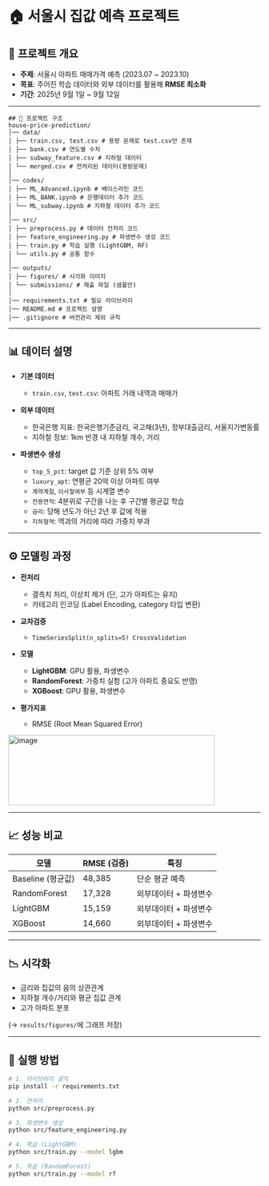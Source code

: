 # 🏠 서울시 집값 예측 프로젝트  

## 📌 프로젝트 개요  
- **주제**: 서울시 아파트 매매가격 예측 (2023.07 ~ 2023.10)  
- **목표**: 주어진 학습 데이터와 외부 데이터를 활용해 **RMSE 최소화**  
- **기간**: 2025년 9월 1일 ~ 9월 12일  

---
```
## 📂 프로젝트 구조  
house-price-prediction/
│── data/
│ ├── train.csv, test.csv # 용량 문제로 test.csv만 존재
│ ├── bank.csv # 연도별 수치
│ ├── subway_feature.csv # 지하철 데이터
│ └── merged.csv # 전처리된 데이터(용량문제)
│
│── codes/
│ ├── ML_Advanced.ipynb # 베이스라인 코드
│ ├── ML_BANK.ipynb # 은행데이터 추가 코드
│ └── ML_subway.ipynb # 지하철 데이터 추가 코드
│
│── src/
│ ├── preprocess.py # 데이터 전처리 코드
│ ├── feature_engineering.py # 파생변수 생성 코드
│ ├── train.py # 학습 실행 (LightGBM, RF)
│ └── utils.py # 공통 함수
│
│── outputs/
│ ├── figures/ # 시각화 이미지
│ └── submissions/ # 제출 파일 (샘플만)
│
│── requirements.txt # 필요 라이브러리
│── README.md # 프로젝트 설명
│── .gitignore # 버전관리 제외 규칙
```



---

## 📊 데이터 설명  

- **기본 데이터**  
  - `train.csv`, `test.csv`: 아파트 거래 내역과 매매가  

- **외부 데이터**  
  - 한국은행 지표: 한국은행기준금리, 국고채(3년), 정부대출금리, 서울지가변동률   
  - 지하철 정보: 1km 반경 내 지하철 개수, 거리  

- **파생변수 생성**  
  - `top_5_pct`: target 값 기준 상위 5% 여부  
  - `luxury_apt`: 연평균 20억 이상 아파트 여부  
  - `계약계절`, `이사철여부` 등 시계열 변수
  - `전용면적`: 4분위로 구간을 나눈 후 구간별 평균값 학습
  - `금리`: 당해 년도가 아닌 2년 후 값에 적용
  - `지하철역`: 역과의 거리에 따라 가중치 부과 

---

## ⚙️ 모델링 과정  

- **전처리**  
  - 결측치 처리, 이상치 제거 (단, 고가 아파트는 유지)  
  - 카테고리 인코딩 (Label Encoding, category 타입 변환)  

- **교차검증**  
  - `TimeSeriesSplit(n_splits=5) CrossValidation`  

- **모델**  
  - **LightGBM**: GPU 활용, 파생변수  
  - **RandomForest**: 가중치 실험 (고가 아파트 중요도 반영)
  - **XGBoost**: GPU 활용, 파생변수

- **평가지표**  
  - RMSE (Root Mean Squared Error)  
<img width="412" height="140" alt="image" src="https://github.com/user-attachments/assets/152c2735-fe2a-448f-9209-fbfbf5d04c7f" />

---

## 📈 성능 비교  

| 모델               | RMSE (검증) | 특징 |
|--------------------|-------------|------|
| Baseline (평균값)    | 48,385      | 단순 평균 예측 |
| RandomForest       | 17,328      | 외부데이터 + 파생변수 |
| LightGBM           | 15,159      | 외부데이터 + 파생변수 |
| XGBoost            | 14,660      | 외부데이터 + 파생변수 |

---

## 📉 시각화  

- 금리와 집값의 음의 상관관계  
- 지하철 개수/거리와 평균 집값 관계  
- 고가 아파트 분포  

(→ `results/figures/`에 그래프 저장)  

---

## 🚀 실행 방법  

```bash
# 1. 라이브러리 설치
pip install -r requirements.txt

# 2. 전처리
python src/preprocess.py

# 3. 파생변수 생성
python src/feature_engineering.py

# 4. 학습 (LightGBM)
python src/train.py --model lgbm

# 5. 학습 (RandomForest)
python src/train.py --model rf

